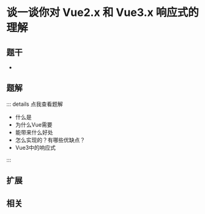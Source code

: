 # 谈一谈你对 Vue2.x 和 Vue3.x 响应式的理解


## 题干

- 



## 题解

::: details 点我查看题解

  - 什么是
  - 为什么Vue需要
  - 能带来什么好处
  - 怎么实现的？有哪些优缺点？
  - Vue3中的响应式

:::



## 扩展



## 相关
